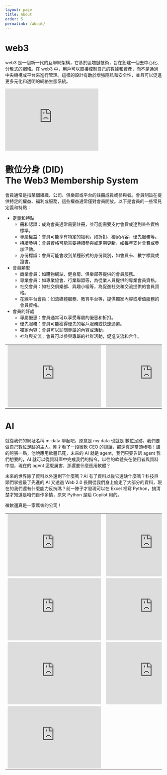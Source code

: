 ```yaml
---
layout: page
title: About
order: 5
permalink: /about/
---
```

<!--
This is the base Jekyll theme. You can find out more info about customizing your Jekyll theme, as well as basic Jekyll usage documentation at [jekyllrb.com](https://jekyllrb.com/)

You can find the source code for Minima at GitHub:
[jekyll][jekyll-organization] /
[minima](https://github.com/jekyll/minima)

You can find the source code for Jekyll at GitHub:
[jekyll][jekyll-organization] /
[jekyll](https://github.com/jekyll/jekyll)


[jekyll-organization]: https://github.com/jekyll
-->
# web3
web3 是一個新一代的互聯網架構，它基於區塊鏈技術，旨在創建一個去中心化、分散式的網絡。在 web3 中，用戶可以直接控制自己的數據和資產，而不是通過中央機構或平台來進行管理。這樣的設計有助於增強隱私和安全性，並且可以促進更多元化和透明的網絡生態系統。

<div class="video-container">
<iframe width="300" height="200" src="https://www.youtube.com/embed/r_-TAsVbb7M" frameborder="0" allowfullscreen></iframe>
</div>

# 數位分身 (DID)<br>The Web3 Membership System
會員通常是指某個組織、公司、俱樂部或平台的註冊成員或參與者。會員制旨在提供特定的權益、福利或服務，這些權益通常僅對會員開放。以下是會員的一些常見定義和特點：
- 定義和特點
    - 冊和認證：成為會員通常需要註冊，並可能需要支付會費或達到某些資格標準。
    - 專屬權益：會員可能享有特定的福利，如折扣、獨家內容、優先服務等。
    - 持續參與：會員資格可能需要持續參與或定期更新，如每年支付會費或參加活動。
    - 身份標識：會員可能會收到某種形式的身份識別，如會員卡、數字標識或證書。
- 會員類型
    - 商業會員：如購物網站、健身房、俱樂部等提供的會員服務。
    - 專業會員：如專業協會、行業聯盟等，為從業人員提供的專業會員資格。
    - 社交會員：如社交俱樂部、興趣小組等，為促進社交和交流提供的會員資格。
    - 在線平台會員：如流媒體服務、教育平台等，提供獨家內容或增值服務的會員資格。
- 會員的好處
    - 專屬優惠：會員通常可以享受專屬的優惠和折扣。
    - 優先服務：會員可能獲得優先的客戶服務或快速通道。
    - 獨家內容：會員可以訪問專屬的內容或活動。
    - 社群與交流：會員可以參與專屬的社群活動，促進交流和合作。

<table>
  <tr>
    <td>
      <iframe width="300" height="200" src="https://www.youtube.com/embed/S4CP1MHCE2Q" frameborder="0" allowfullscreen></iframe>
    </td>
    <td>
      <iframe width="300" height="200" src="https://www.youtube.com/embed/6stVpjcko2A" frameborder="0" allowfullscreen></iframe>
    </td>
  </tr>
</table>

# AI
就從我們的網址名稱 m-data 聊起吧，原意是 my data 也就是 數位足跡，我們要做自己數位足跡的主人。剛才看了一段微軟 CEO 的談話，那還真是當頭棒喝！講的誇張一點，他說應用軟體已死，未來的 AI 就是 agent，我們只要告訴 agent 我們想要的，AI 就可以從資料庫中完成我們的指令。以往的軟體夾在使用者與資料中間，現在的 agent 這麼厲害，那還要什麼應用軟體？

未來的世界除了資料以外還剩下什麼嗎？AI 有了資料以後它還缺什麼嗎？科技巨頭們掌握最了先進的 AI 又透過 Web 2.0 長期從我們身上偷走了大部分的資料，現在的我們還有什麼能力反抗嗎？前一陣子才發現可以在 Excel 裡寫 Python，搞清楚才知道是咱們自作多情，原來 Python 是給 Copilot 用的。

微軟還真是一家厲害的公司！
<table>
  <tr>
    <td>
      <iframe width="300" height="200" src="https://www.youtube.com/embed/SJi4VE-0MoA" frameborder="0" allowfullscreen></iframe>
    </td>
    <td>
      <iframe width="300" height="200" src="https://www.youtube.com/embed/uGOLYz2pgr8" frameborder="0" allowfullscreen></iframe>
    </td>
  </tr>
  <tr>
    <td>
      <iframe width="300" height="200" src="https://www.youtube.com/embed/kMBjzxKYWw4" frameborder="0" allowfullscreen></iframe>
    </td>
    <td>
      <iframe width="300" height="200" src="https://www.youtube.com/embed/_6R7Ym6Vy_I" frameborder="0" allowfullscreen></iframe>
    </td>
  </tr>
  <tr>
    <td>
      <iframe width="300" height="200" src="https://www.youtube.com/embed/wjZofJX0v4M" frameborder="0" allowfullscreen></iframe>
    </td>
    <td>
      <iframe width="300" height="200" src="https://www.youtube.com/embed/eMlx5fFNoYc" frameborder="0" allowfullscreen></iframe>
    </td>
  </tr>
  <tr>
    <td>
      <iframe width="300" height="200" src="https://www.youtube.com/embed/Gn64NNr3bqU" frameborder="0" allowfullscreen></iframe>
    </td>
    <td>
    </td>
  </tr>
</table>
